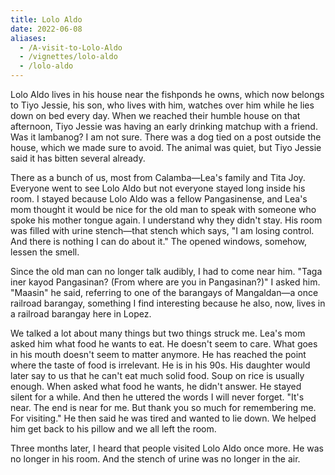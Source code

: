 ```yaml
---
title: Lolo Aldo
date: 2022-06-08
aliases:
  - /A-visit-to-Lolo-Aldo
  - /vignettes/lolo-aldo
  - /lolo-aldo
---
```


Lolo Aldo lives in his house near the fishponds he owns, which now belongs to Tiyo Jessie, his son, who lives with him, watches over him while he lies down on bed every day. When we reached their humble house on that afternoon, Tiyo Jessie was having an early drinking matchup with a friend. Was it lambanog? I am not sure. There was a dog tied on a post outside the house, which we made sure to avoid. The animal was quiet, but Tiyo Jessie said it has bitten several already.

There as a bunch of us, most from Calamba—Lea's family and Tita Joy. Everyone went to see Lolo Aldo but not everyone stayed long inside his room. I stayed because Lolo Aldo was a fellow Pangasinense, and Lea's mom thought it would be nice for the old man to speak with someone who spoke his mother tongue again. I understand why they didn't stay. His room was filled with urine stench—that stench which says, "I am losing control. And there is nothing I can do about it." The opened windows, somehow, lessen the smell.

Since the old man can no longer talk audibly, I had to come near him. "Taga iner kayod Pangasinan? (From where are you in Pangasinan?)" I asked him. "Maasin" he said, referring to one of the barangays of Mangaldan—a once railroad barangay, something I find interesting because he also, now, lives in a railroad barangay here in Lopez.

We talked a lot about many things but two things struck me. Lea's mom asked him what food he wants to eat. He doesn't seem to care. What goes in his mouth doesn't seem to matter anymore. He has reached the point where the taste of food is irrelevant. He is in his 90s. His daughter would later say to us that he can't eat much solid food. Soup on rice is usually enough. When asked what food he wants, he didn't answer. He stayed silent for a while. And then he uttered the words I will never forget. "It's near. The end is near for me. But thank you so much for remembering me. For visiting." He then said he was tired and wanted to lie down. We helped him get back to his pillow and we all left the room.

Three months later, I heard that people visited Lolo Aldo once more. He was no longer in his room. And the stench of urine was no longer in the air.
